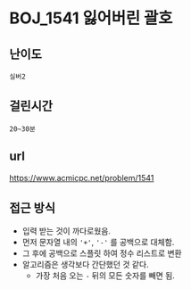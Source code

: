 # BOJ_1541 잃어버린 괄호

## 난이도
`실버2`

## 걸린시간
`20~30분`

## url
https://www.acmicpc.net/problem/1541

## 접근 방식

- 입력 받는 것이 까다로웠음.
- 먼저 문자열 내의 `'+'`, `'-'` 를 공백으로 대체함.
- 그 후에 공백으로 스플릿 하여 정수 리스트로 변환
- 알고리즘은 생각보다 간단했던 것 같다.
  - 가장 처음 오는 `-` 뒤의 모든 숫자를 빼면 됨.